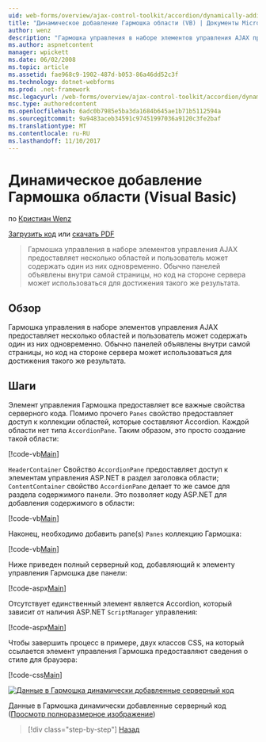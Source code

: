 ```yaml
---
uid: web-forms/overview/ajax-control-toolkit/accordion/dynamically-adding-an-accordion-pane-vb
title: "Динамическое добавление Гармошка области (VB) | Документы Microsoft"
author: wenz
description: "Гармошка управления в наборе элементов управления AJAX предоставляет несколько областей и пользователь может содержать один из них одновременно. Панелей обычно объявляются w..."
ms.author: aspnetcontent
manager: wpickett
ms.date: 06/02/2008
ms.topic: article
ms.assetid: fae968c9-1902-487d-b053-86a46dd52c3f
ms.technology: dotnet-webforms
ms.prod: .net-framework
msc.legacyurl: /web-forms/overview/ajax-control-toolkit/accordion/dynamically-adding-an-accordion-pane-vb
msc.type: authoredcontent
ms.openlocfilehash: 6adc0b7985e5ba3da1684b645ae1b71b5112594a
ms.sourcegitcommit: 9a9483aceb34591c97451997036a9120c3fe2baf
ms.translationtype: MT
ms.contentlocale: ru-RU
ms.lasthandoff: 11/10/2017
---
```

<a name="dynamically-adding-an-accordion-pane-vb"></a>Динамическое добавление Гармошка области (Visual Basic)
====================
по [Кристиан Wenz](https://github.com/wenz)

[Загрузить код](http://download.microsoft.com/download/5/6/d/56d50cef-2011-4c8f-9891-7edc6dc57df9/Accordion2.vb.zip) или [скачать PDF](http://download.microsoft.com/download/6/7/1/6718d452-ff89-4d3f-a90e-c74ec2d636a3/accordion2VB.pdf)

> Гармошка управления в наборе элементов управления AJAX предоставляет несколько областей и пользователь может содержать один из них одновременно. Обычно панелей объявлены внутри самой страницы, но код на стороне сервера может использоваться для достижения такого же результата.


## <a name="overview"></a>Обзор

Гармошка управления в наборе элементов управления AJAX предоставляет несколько областей и пользователь может содержать один из них одновременно. Обычно панелей объявлены внутри самой страницы, но код на стороне сервера может использоваться для достижения такого же результата.

## <a name="steps"></a>Шаги

Элемент управления Гармошка предоставляет все важные свойства серверного кода. Помимо прочего `Panes` свойство предоставляет доступ к коллекции областей, которые составляют Accordion. Каждой области нет типа `AccordionPane`. Таким образом, это просто создание такой области:

[!code-vb[Main](dynamically-adding-an-accordion-pane-vb/samples/sample1.vb)]

`HeaderContainer` Свойство `AccordionPane` предоставляет доступ к элементам управления ASP.NET в раздел заголовка области; `ContentContainer` свойство `AccordionPane` делает то же самое для раздела содержимого панели. Это позволяет коду ASP.NET для добавления содержимого в области:

[!code-vb[Main](dynamically-adding-an-accordion-pane-vb/samples/sample2.vb)]

Наконец, необходимо добавить pane(s) `Panes` коллекцию Гармошка:

[!code-vb[Main](dynamically-adding-an-accordion-pane-vb/samples/sample3.vb)]

Ниже приведен полный серверный код, добавляющий к элементу управления Гармошка две панели:

[!code-aspx[Main](dynamically-adding-an-accordion-pane-vb/samples/sample4.aspx)]

Отсутствует единственный элемент является Accordion, который зависит от наличия ASP.NET `ScriptManager` управления:

[!code-aspx[Main](dynamically-adding-an-accordion-pane-vb/samples/sample5.aspx)]

Чтобы завершить процесс в примере, двух классов CSS, на который ссылается элемент управления Гармошка предоставляют сведения о стиле для браузера:

[!code-css[Main](dynamically-adding-an-accordion-pane-vb/samples/sample6.css)]


[![Данные в Гармошка динамически добавленные серверный код](dynamically-adding-an-accordion-pane-vb/_static/image2.png)](dynamically-adding-an-accordion-pane-vb/_static/image1.png)

Данные в Гармошка динамически добавленные серверный код ([Просмотр полноразмерное изображение](dynamically-adding-an-accordion-pane-vb/_static/image3.png))

>[!div class="step-by-step"]
[Назад](databinding-to-an-accordion-vb.md)
